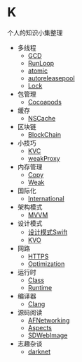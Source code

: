 # K

个人的知识小集整理

- 多线程
  - [GCD](https://github.com/FelixScat/demo_GCD)
  - [RunLoop](https://github.com/FelixScat/demo_Runloop)
  - [atomic](./posts/atomic.md)
  - [autoreleasepool](./posts/autoreleasepool.md)
  - [Lock](./posts/lock.md)
- 包管理
  - [Cocoapods](https://github.com/FelixScat/demo_cocoapods)
- 缓存
  - [NSCache](https://github.com/FelixScat/demo_NSCache)
- 区块链
  - [BlockChain](https://github.com/FelixScat/blockChainServer)
- 小技巧
  - [KVC](https://github.com/FelixScat/demo_KVC)
  - [weakProxy](https://github.com/FelixScat/demo_TImer)
- 内存管理
  - [Copy](https://github.com/FelixScat/demo_Copy)
  - [Weak](./posts/weak.md)
- 国际化
  - [International](./posts/international.md)
- 架构模式
  - [MVVM](https://github.com/FelixScat/demo_MVVM)
- 设计模式
  - [设计模式Swift](./posts/design-pattern.md)
  - [KVO](https://github.com/FelixScat/demo_KVO)
- 网路
  - [HTTPS](./posts/HTTPS.md)
  - [Optimization](./posts/network-layer-optimization.md)
- 运行时
  - [Class](./posts/class.md)
  - [Runtime](https://github.com/FelixScat/demo_Runtime)
- 编译器
  - [Clang](https://github.com/FelixScat/ClangTest)
- 源码阅读
  - [AFNetworking](https://github.com/FelixScat/demo_AFN)
  - [Aspects](https://github.com/FelixScat/demo_Aspects)
  - [SDWebImage](https://github.com/FelixScat/demo_SDWebImage)
- 志趣杂谈
  - [darknet](./posts/darknet.md)

